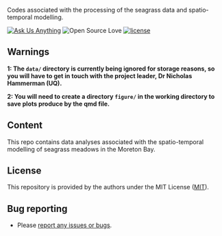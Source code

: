 Codes associated with the processing of the seagrass data and spatio-temporal modelling. 

<!-- badges: start -->

[![Ask Us Anything][0a]][0b]
![Open Source Love][0c]
[![license](https://img.shields.io/badge/license-MIT%20+%20file%20LICENSE-lightgrey.svg)](https://choosealicense.com/)

[0a]: https://img.shields.io/badge/Ask%20us-anything-1abc9c.svg
[0b]: https://github.com/open-aims/bcs_mixing_model/issues/new
[0c]: https://badges.frapsoft.com/os/v2/open-source.svg?v=103

## Warnings

**1: The `data/` directory is currently being ignored for storage reasons, so you will have to get in touch with the project leader, Dr Nicholas Hammerman (UQ).**

**2: You will need to create a directory `figure/` in the working directory to save plots produce by the qmd file.** 

## Content 

This repo contains data analyses associated with the spatio-temporal modelling of seagrass meadows in the Moreton Bay.  
 
## License

This repository is provided by the authors under the MIT License ([MIT](http://opensource.org/licenses/MIT)).

## Bug reporting
* Please [report any issues or bugs](https://github.com/JulieVercelloni/seagrass_sp_model/issues).

